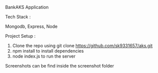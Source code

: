 BankAKS Application

Tech Stack :

Mongodb, Express, Node

Project Setup :

1. Clone the repo using git clone https://github.com/sk9331657/aks.git
2. npm install to install dependencies
3. node index.js to run the server

Screenshots can be find inside the screenshot folder
